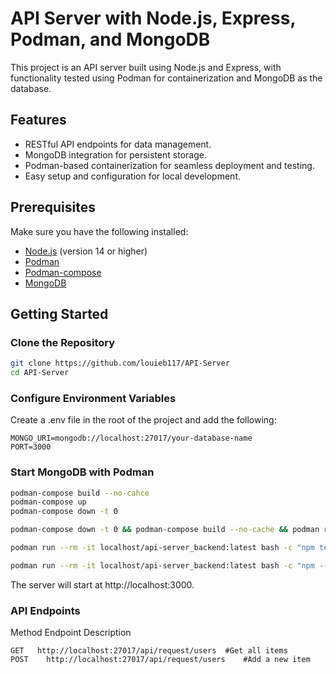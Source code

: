 # API Server with Node.js, Express, Podman, and MongoDB

This project is an API server built using Node.js and Express, with functionality tested using Podman for containerization and MongoDB as the database.

## Features

- RESTful API endpoints for data management.
- MongoDB integration for persistent storage.
- Podman-based containerization for seamless deployment and testing.
- Easy setup and configuration for local development.

## Prerequisites

Make sure you have the following installed:

- [Node.js](https://nodejs.org/) (version 14 or higher)
- [Podman](https://podman.io/)
- [Podman-compose]()
- [MongoDB](https://www.mongodb.com/)

## Getting Started

### Clone the Repository

```bash
git clone https://github.com/louieb117/API-Server
cd API-Server
```

### Configure Environment Variables
Create a .env file in the root of the project and add the following:

```env
MONGO_URI=mongodb://localhost:27017/your-database-name
PORT=3000
```
### Start MongoDB with Podman
```bash
podman-compose build --no-cahce
podman-compose up
podman-compose down -t 0

podman-compose down -t 0 && podman-compose build --no-cache && podman run --rm -it localhost/api-server_backend:latest bash -c "npm test" 

podman run --rm -it localhost/api-server_backend:latest bash -c "npm test" 

podman run --rm -it localhost/api-server_backend:latest bash -c "npm --trace-warnings test --detectOpenHandles --verbose "    
```

The server will start at http://localhost:3000.

### API Endpoints
Method	Endpoint	Description
```http
GET	  http://localhost:27017/api/request/users	#Get all items
POST	http://localhost:27017/api/request/users	#Add a new item
```
